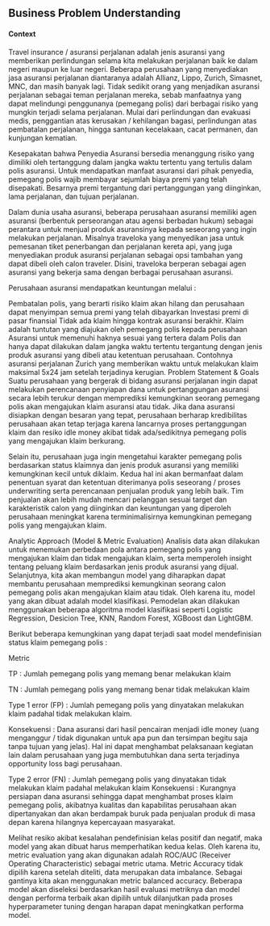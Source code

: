 ## Business Problem Understanding
#### Context
Travel insurance / asuransi perjalanan adalah jenis asuransi yang memberikan perlindungan selama kita melakukan perjalanan baik ke dalam negeri maupun ke luar negeri. Beberapa perusahaan yang menyediakan jasa asuransi perjalanan diantaranya adalah Allianz, Lippo, Zurich, Simasnet, MNC, dan masih banyak lagi. Tidak sedikit orang yang menjadikan asuransi perjalanan sebagai teman perjalanan mereka, sebab manfaatnya yang dapat melindungi penggunanya (pemegang polis) dari berbagai risiko yang mungkin terjadi selama perjalanan. Mulai dari perlindungan dan evakuasi medis, penggantian atas kerusakan / kehilangan bagasi, perlindungan atas pembatalan perjalanan, hingga santunan kecelakaan, cacat permanen, dan kunjungan kematian.

Kesepakatan bahwa Penyedia Asuransi bersedia menanggung risiko yang dimiliki oleh tertanggung dalam jangka waktu tertentu yang tertulis dalam polis asuransi. Untuk mendapatkan manfaat asuransi dari pihak penyedia, pemegang polis wajib membayar sejumlah biaya premi yang telah disepakati. Besarnya premi tergantung dari pertanggungan yang diinginkan, lama perjalanan, dan tujuan perjalanan.

Dalam dunia usaha asuransi, beberapa perusahaan asuransi memiliki agen asuransi (berbentuk perseorangan atau agensi berbadan hukum) sebagai perantara untuk menjual produk asuransinya kepada seseorang yang ingin melakukan perjalanan. Misalnya traveloka yang menyedikan jasa untuk pemesanan tiket penerbangan dan perjalanan kereta api, yang juga menyediakan produk asuransi perjalanan sebagai opsi tambahan yang dapat dibeli oleh calon traveler. Disini, traveloka berperan sebagai agen asuransi yang bekerja sama dengan berbagai perusahaan asuransi.

Perusahaan asuransi mendapatkan keuntungan melalui :

Pembatalan polis, yang berarti risiko klaim akan hilang dan perusahaan dapat menyimpan semua premi yang telah dibayarkan
Investasi premi di pasar finansial
Tidak ada klaim hingga kontrak asuransi berakhir. Klaim adalah tuntutan yang diajukan oleh pemegang polis kepada perusahaan Asuransi untuk memenuhi haknya sesuai yang tertera dalam Polis dan hanya dapat dilakukan dalam jangka waktu tertentu tergantung dengan jenis produk asuransi yang dibeli atau ketentuan perusahaan. Contohnya asuransi perjalanan Zurich yang memberikan waktu untuk melakukan klaim maksimal 5x24 jam setelah terjadinya kerugian.
Problem Statement & Goals
Suatu perusahaan yang bergerak di bidang asuransi perjalanan ingin dapat melakukan perencanaan penyiapan dana untuk pertanggungan asuransi secara lebih terukur dengan memprediksi kemungkinan seorang pemegang polis akan mengajukan klaim asuransi atau tidak. Jika dana asuransi disiapkan dengan besaran yang tepat, perusahaan berharap kredibilitas perusahaan akan tetap terjaga karena lancarnya proses pertanggungan klaim dan resiko idle money akibat tidak ada/sedikitnya pemegang polis yang mengajukan klaim berkurang.

Selain itu, perusahaan juga ingin mengetahui karakter pemegang polis berdasarkan status klaimnya dan jenis produk asuransi yang memiliki kemungkinan kecil untuk diklaim. Kedua hal ini akan bermanfaat dalam penentuan syarat dan ketentuan diterimanya polis seseorang / proses underwriting serta perencanaan penjualan produk yang lebih baik. Tim penjualan akan lebih mudah mencari pelanggan sesuai target dan karakteristik calon yang diinginkan dan keuntungan yang diperoleh perusahaan meningkat karena terminimalisirnya kemungkinan pemegang polis yang mengajukan klaim.

Analytic Approach (Model & Metric Evaluation)
Analisis data akan dilakukan untuk menemukan perbedaan pola antara pemegang polis yang mengajukan klaim dan tidak mengajukan klaim, serta memperoleh insight tentang peluang klaim berdasarkan jenis produk asuransi yang dijual. Selanjutnya, kita akan membangun model yang diharapkan dapat membantu perusahaan memprediksi kemungkinan seorang calon pemegang polis akan mengajukan klaim atau tidak. Oleh karena itu, model yang akan dibuat adalah model klasifikasi. Pemodelan akan dilakukan menggunakan beberapa algoritma model klasifikasi seperti Logistic Regression, Desicion Tree, KNN, Random Forest, XGBoost dan LightGBM.

Berikut beberapa kemungkinan yang dapat terjadi saat model mendefinisian status klaim pemegang polis :

Metric

TP : Jumlah pemegang polis yang memang benar melakukan klaim

TN : Jumlah pemegang polis yang memang benar tidak melakukan klaim

Type 1 error (FP) : Jumlah pemegang polis yang dinyatakan melakukan klaim padahal tidak melakukan klaim.

Konsekuensi : Dana asuransi dari hasil pencairan menjadi idle money (uang menganggur / tidak digunakan untuk apa pun dan tersimpan begitu saja tanpa tujuan yang jelas). Hal ini dapat menghambat pelaksanaan kegiatan lain dalam perusahaan yang juga membutuhkan dana serta terjadinya opportunity loss bagi perusahaan.

Type 2 error (FN) : Jumlah pemegang polis yang dinyatakan tidak melakukan klaim padahal melakukan klaim
Konsekuensi : Kurangnya persiapan dana asuransi sehingga dapat menghambat proses klaim pemegang polis, akibatnya kualitas dan kapabilitas perusahaan akan dipertanyakan dan akan berdampak buruk pada penjualan produk di masa depan karena hilangnya kepercayaan masyarakat.

Melihat resiko akibat kesalahan pendefinisian kelas positif dan negatif, maka model yang akan dibuat harus memperhatikan kedua kelas. Oleh karena itu, metric evaluation yang akan digunakan adalah ROC/AUC (Receiver Operating Characteristic) sebagai metric utama. Metric Accuracy tidak dipilih karena setelah diteliti, data merupakan data imbalance. Sebagai gantinya kita akan menggunakan metric balanced accuracy. Beberapa model akan diseleksi berdasarkan hasil evaluasi metriknya dan model dengan performa terbaik akan dipilih untuk dilanjutkan pada proses hyperparameter tuning dengan harapan dapat meningkatkan performa model.

